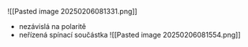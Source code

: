 ![[Pasted image 20250206081331.png]]
- nezávislá na polaritě
- neřízená spínací součástka
![[Pasted image 20250206081554.png]]
